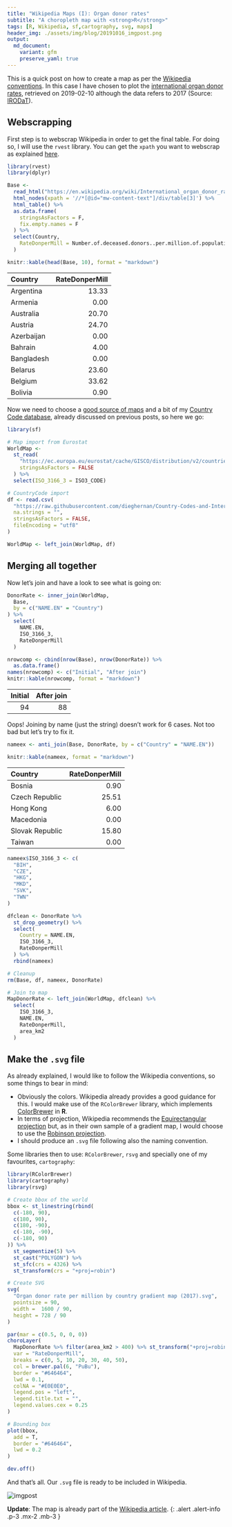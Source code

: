```yaml
---
title: "Wikipedia Maps (I): Organ donor rates"
subtitle: "A choropleth map with <strong>R</strong>"
tags: [R, Wikipedia, sf,cartography, svg, maps]
header_img: ./assets/img/blog/20191016_imgpost.png
output: 
  md_document:
    variant: gfm
    preserve_yaml: true
---
```


This is a quick post on how to create a map as per the [Wikipedia
conventions](https://en.wikipedia.org/wiki/Wikipedia:WikiProject_Maps/Conventions#Gradient_maps).
In this case I have chosen to plot the [international organ donor
rates](https://en.wikipedia.org/wiki/International_organ_donor_rates),
retrieved on 2019-02-10 although the data refers to 2017 (Source:
[IRODaT](http://www.irodat.org/?p=database)).

## Webscrapping

First step is to webscrap Wikipedia in order to get the final table. For
doing so, I will use the `rvest` library. You can get the `xpath` you
want to webscrap as explained
[here](https://stackoverflow.com/a/57972054/7877917).

``` r
library(rvest)
library(dplyr)

Base <-
  read_html("https://en.wikipedia.org/wiki/International_organ_donor_rates") %>%
  html_nodes(xpath = '//*[@id="mw-content-text"]/div/table[3]') %>%
  html_table() %>%
  as.data.frame(
    stringsAsFactors = F,
    fix.empty.names = F
  ) %>%
  select(Country,
    RateDonperMill = Number.of.deceased.donors..per.million.of.population
  )

knitr::kable(head(Base, 10), format = "markdown")
```

| Country    | RateDonperMill |
| :--------- | -------------: |
| Argentina  |          13.33 |
| Armenia    |           0.00 |
| Australia  |          20.70 |
| Austria    |          24.70 |
| Azerbaijan |           0.00 |
| Bahrain    |           4.00 |
| Bangladesh |           0.00 |
| Belarus    |          23.60 |
| Belgium    |          33.62 |
| Bolivia    |           0.90 |

Now we need to choose a [good source of
maps](https://dieghernan.github.io/201906_Beautiful2/) and a bit of my
[Country Code
database](https://dieghernan.github.io/201904_Using-CountryCodes/),
already discussed on previous posts, so here we go:

``` r
library(sf)

# Map import from Eurostat
WorldMap <-
  st_read(
    "https://ec.europa.eu/eurostat/cache/GISCO/distribution/v2/countries/geojson/CNTR_RG_10M_2016_3857.geojson",
    stringsAsFactors = FALSE
  ) %>%
  select(ISO_3166_3 = ISO3_CODE)

# CountryCode import
df <- read.csv(
  "https://raw.githubusercontent.com/dieghernan/Country-Codes-and-International-Organizations/master/outputs/Countrycodes.csv",
  na.strings = "",
  stringsAsFactors = FALSE,
  fileEncoding = "utf8"
)

WorldMap <- left_join(WorldMap, df)
```

## Merging all together

Now let’s join and have a look to see what is going on:

``` r
DonorRate <- inner_join(WorldMap,
  Base,
  by = c("NAME.EN" = "Country")
) %>%
  select(
    NAME.EN,
    ISO_3166_3,
    RateDonperMill
  )

nrowcomp <- cbind(nrow(Base), nrow(DonorRate)) %>%
  as.data.frame()
names(nrowcomp) <- c("Initial", "After join")
knitr::kable(nrowcomp, format = "markdown")
```

| Initial | After join |
| ------: | ---------: |
|      94 |         88 |

Oops\! Joining by name (just the string) doesn’t work for 6 cases. Not
too bad but let’s try to fix it.

``` r
nameex <- anti_join(Base, DonorRate, by = c("Country" = "NAME.EN"))

knitr::kable(nameex, format = "markdown")
```

| Country         | RateDonperMill |
| :-------------- | -------------: |
| Bosnia          |           0.90 |
| Czech Republic  |          25.51 |
| Hong Kong       |           6.00 |
| Macedonia       |           0.00 |
| Slovak Republic |          15.80 |
| Taiwan          |           0.00 |

``` r
nameex$ISO_3166_3 <- c(
  "BIH",
  "CZE",
  "HKG",
  "MKD",
  "SVK",
  "TWN"
)

dfclean <- DonorRate %>%
  st_drop_geometry() %>%
  select(
    Country = NAME.EN,
    ISO_3166_3,
    RateDonperMill
  ) %>%
  rbind(nameex)

# Cleanup
rm(Base, df, nameex, DonorRate)

# Join to map
MapDonorRate <- left_join(WorldMap, dfclean) %>%
  select(
    ISO_3166_3,
    NAME.EN,
    RateDonperMill,
    area_km2
  )
```

## Make the `.svg` file

As already explained, I would like to follow the Wikipedia conventions,
so some things to bear in mind:

  - Obviously the colors. Wikipedia already provides a good guidance for
    this. I would make use of the `RColorBrewer` library, which
    implements
    [ColorBrewer](http://colorbrewer2.org/#type=sequential&scheme=PuBu&n=9)
    in **R**.
  - In terms of projection, Wikipedia recommends the [Equirectangular
    projection](https://en.wikipedia.org/wiki/Equirectangular_projection)
    but, as in their own sample of a gradient map, I would choose to use
    the [Robinson
    projection](https://en.wikipedia.org/wiki/Robinson_projection).
  - I should produce an `.svg` file following also the naming
    convention.

Some libraries then to use: `RColorBrewer`, `rsvg` and specially one of
my favourites, `cartography`:

``` r
library(RColorBrewer)
library(cartography)
library(rsvg)

# Create bbox of the world
bbox <- st_linestring(rbind(
  c(-180, 90),
  c(180, 90),
  c(180, -90),
  c(-180, -90),
  c(-180, 90)
)) %>%
  st_segmentize(5) %>%
  st_cast("POLYGON") %>%
  st_sfc(crs = 4326) %>%
  st_transform(crs = "+proj=robin")

# Create SVG
svg(
  "Organ donor rate per million by country gradient map (2017).svg",
  pointsize = 90,
  width =  1600 / 90,
  height = 728 / 90
)

par(mar = c(0.5, 0, 0, 0))
choroLayer(
  MapDonorRate %>% filter(area_km2 > 400) %>% st_transform("+proj=robin"),
  var = "RateDonperMill",
  breaks = c(0, 5, 10, 20, 30, 40, 50),
  col = brewer.pal(6, "PuBu"),
  border = "#646464",
  lwd = 0.1,
  colNA = "#E0E0E0",
  legend.pos = "left",
  legend.title.txt = "",
  legend.values.cex = 0.25
)

# Bounding box
plot(bbox,
  add = T,
  border = "#646464",
  lwd = 0.2
)

dev.off()
```

And that’s all. Our `.svg` file is ready to be included in Wikipedia.

![imgpost](../assets/img/blog/20191016_imgpost.png)

**Update**: The map is already part of the [Wikipedia
article](https://en.wikipedia.org/wiki/International_organ_donor_rates#Global_Summary).
{: .alert .alert-info .p-3 .mx-2 .mb-3 }
